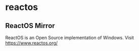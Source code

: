 # reactos
## ReactOS Mirror ##

ReactOS is an Open Source implementation of Windows.
Visit https://www.reactos.org/
